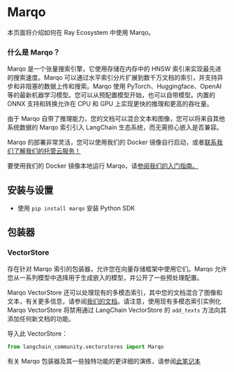 # Marqo

本页面将介绍如何在 Ray Ecosystem 中使用 Marqo。

### **什么是 Marqo？**

Marqo 是一个张量搜索引擎，它使用存储在内存中的 HNSW 索引来实现最先进的搜索速度。Marqo 可以通过水平索引分片扩展到数千万文档的索引，并支持异步和非阻塞的数据上传和搜索。Marqo 使用 PyTorch、Huggingface、OpenAI 等的最新机器学习模型。您可以从预配置模型开始，也可以自带模型。内置的 ONNX 支持和转换允许在 CPU 和 GPU 上实现更快的推理和更高的吞吐量。

由于 Marqo 自带了推理能力，您的文档可以混合文本和图像，您可以将来自其他系统数据的 Marqo 索引引入 LangChain 生态系统，而无需担心嵌入是否兼容。

Marqo 的部署非常灵活，您可以使用我们的 Docker 镜像自行启动，或者[联系我们了解我们的托管云服务！](https://www.marqo.ai/pricing)

要使用我们的 Docker 镜像本地运行 Marqo，请[参阅我们的入门指南。](https://docs.marqo.ai/latest/)

## 安装与设置
- 使用 `pip install marqo` 安装 Python SDK

## 包装器

### VectorStore

存在针对 Marqo 索引的包装器，允许您在向量存储框架中使用它们。Marqo 允许您从一系列模型中选择用于生成嵌入的模型，并公开了一些预处理配置。

Marqo VectorStore 还可以处理现有的多模态索引，其中您的文档混合了图像和文本，有关更多信息，请参阅[我们的文档](https://docs.marqo.ai/latest/#multi-modal-and-cross-modal-search)。请注意，使用现有多模态索引实例化 Marqo VectorStore 将禁用通过 LangChain VectorStore 的 `add_texts` 方法向其添加任何新文档的功能。

导入此 VectorStore：
```python
from langchain_community.vectorstores import Marqo
```

有关 Marqo 包装器及其一些独特功能的更详细的演练，请参阅[此笔记本](/docs/integrations/vectorstores/marqo)